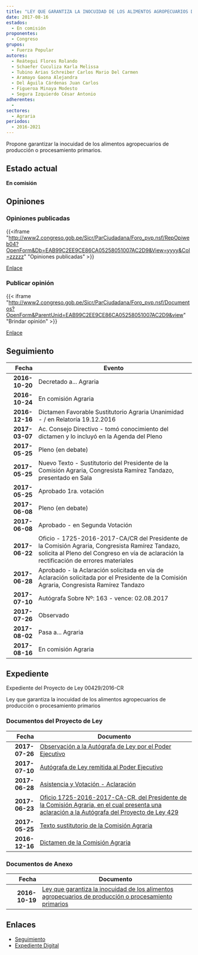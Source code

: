```yaml
---
title: "LEY QUE GARANTIZA LA INOCUIDAD DE LOS ALIMENTOS AGROPECUARIOS DE PRODUCCIÓN O PROCESAMIENTO PRIMARIOS"
date: 2017-08-16
estados: 
  - En comisión
proponentes: 
  - Congreso
grupos: 
  - Fuerza Popular
autores: 
  - Reátegui Flores Rolando
  - Schaefer Cuculiza Karla Melissa
  - Tubino Arias Schreiber Carlos Mario Del Carmen
  - Aramayo Gaona Alejandra
  - Del Águila Cárdenas Juan Carlos
  - Figueroa Minaya Modesto
  - Segura Izquierdo César Antonio
adherentes: 
  - 
sectores: 
  - Agraria
periodos: 
  - 2016-2021
---
```


Propone garantizar la inocuidad de los alimentos agropecuarios de producción o procesamiento primarios.


## Estado actual

**En comisión**

## Opiniones

### Opiniones publicadas

{{<iframe "http://www2.congreso.gob.pe/Sicr/ParCiudadana/Foro_pvp.nsf/RepOpiweb04?OpenForm&Db=EAB99C2EE9CE86CA05258051007AC2D9&View=yyyy&Col=zzzzz" "Opiniones publicadas" >}}

[Enlace](http://www2.congreso.gob.pe/Sicr/ParCiudadana/Foro_pvp.nsf/RepOpiweb04?OpenForm&Db=EAB99C2EE9CE86CA05258051007AC2D9&View=yyyy&Col=zzzzz)
### Publicar opinión

{{< iframe "http://www2.congreso.gob.pe/Sicr/ParCiudadana/Foro_pvp.nsf/Documentos?OpenForm&ParentUnid=EAB99C2EE9CE86CA05258051007AC2D9&view" "Brindar opinión" >}}

[Enlace](http://www2.congreso.gob.pe/Sicr/ParCiudadana/Foro_pvp.nsf/Documentos?OpenForm&ParentUnid=EAB99C2EE9CE86CA05258051007AC2D9&view)

## Seguimiento

| Fecha | Evento |
|------:|--------|
| **2016-10-20** | Decretado a... Agraria|
| **2016-10-24** | En comisión Agraria|
| **2016-12-16** | Dictamen Favorable Sustitutorio Agraria Unanimidad - / en Relatoría 19.12.2016|
| **2017-03-07** | Ac. Consejo Directivo - tomó conocimiento del dictamen y lo incluyó en la Agenda del Pleno|
| **2017-05-25** | Pleno (en debate)|
| **2017-05-25** | Nuevo Texto - Sustitutorio del Presidente de la Comisión Agraria, Congresista Ramírez Tandazo, presentado en Sala|
| **2017-05-25** | Aprobado 1ra. votación|
| **2017-06-08** | Pleno (en debate)|
| **2017-06-08** | Aprobado - en Segunda Votación|
| **2017-06-22** | Oficio - 1725-2016-2017-CA/CR del Presidente de la Comisión Agraria, Congresista Ramírez Tandazo, solicita al Pleno del Congreso en vía de aclaración la rectificación de errores materiales|
| **2017-06-28** | Aprobado - la Aclaración solicitada en vía de Aclaración solicitada por el Presidente de la Comisión Agraria, Congresista Ramírez Tandazo|
| **2017-07-10** | Autógrafa Sobre Nº: 163 - vence: 02.08.2017|
| **2017-07-26** | Observado|
| **2017-08-02** | Pasa a... Agraria|
| **2017-08-16** | En comisión Agraria|


## Expediente

Expediente del Proyecto de Ley 00429/2016-CR

Ley que garantiza la inocuidad de los alimentos agropecuarios de producción o procesamiento primarios


### Documentos del Proyecto de Ley

| Fecha | Documento |
|------:|--------|
| **2017-07-26** | [Observación a la Autógrafa de Ley por el Poder Ejecutivo](http://www.leyes.congreso.gob.pe/Documentos/2016_2021/Observacion_a_la_Autografa/OBAU0042920170726.pdf) |
| **2017-07-10** | [Autógrafa de Ley remitida al Poder Ejecutivo](http://www.leyes.congreso.gob.pe/Documentos/2016_2021/Autografas/Ley_y_de_Resolucion_Legislativa/AU0042920170710.PDF) |
| **2017-06-28** | [Asistencia y Votación - Aclaración](http://www.leyes.congreso.gob.pe/Documentos/2016_2021/Asistencia_y_Votacion/Proyectos_de_Ley/AV0042920170628.pdf) |
| **2017-06-23** | [Oficio 1725-2016-2017-CA-CR, del Presidente de la Comisión Agraria, en el cual presenta una aclaración a la Autógrafa del Proyecto de Ley 429](http://www.leyes.congreso.gob.pe/Documentos/2016_2021/Oficios/Comisiones_Ordinarias/OFICIO-1725-2016-2017-CA-CR.pdf) |
| **2017-05-25** | [Texto sustitutorio de la Comisión Agraria](http://www.leyes.congreso.gob.pe/Documentos/2016_2021/Texto_Sustitutorio/Proyectos_de_Ley/TS00429201705251.pdf) |
| **2016-12-16** | [Dictamen de la Comisión Agraria](http://www.leyes.congreso.gob.pe/Documentos/2016_2021/Dictamenes/Proyectos_de_Ley/00429DC01MAY20161216.pdf) |

### Documentos de Anexo

| Fecha | Documento |
|------:|--------|
| **2016-10-19** | [Ley que garantiza la inocuidad de los alimentos agropecuarios de producción o procesamiento primarios](http://www.leyes.congreso.gob.pe/Documentos/2016_2021/Proyectos_de_Ley_y_de_Resoluciones_Legislativas/PL0042920161019..pdf) |

## Enlaces 

- [Seguimiento](http://www2.congreso.gob.pe/Sicr/TraDocEstProc/CLProLey2016.nsf/f7fff46988ca05b1052578e100829cc7/1db13896d99513d605258051007f0cb0?OpenDocument)
- [Expediente Digital](http://www2.congreso.gob.pehttp://www2.congreso.gob.pe/Sicr/TraDocEstProc/CLProLey2016.nsf/f7fff46988ca05b1052578e100829cc7/1db13896d99513d605258051007f0cb0?OpenDocument&Click=05257FB7005EB655.eb71d0cf91d8294e05256cdf006b5706/$Body/0.1C6C)
